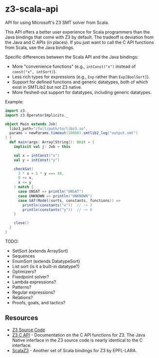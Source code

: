 # z3-scala-api

API for using Microsoft's Z3 SMT solver from Scala.

This API offers a better user experience for Scala programmers than the Java bindings that come with Z3 by default. The tradeoff is deviation from the Java and C APIs (in places). If you just want to call the C API functions from Scala, use the Java bindings.

Specific differences between the Scala API and the Java bindings:
* More "convenience functions" (e.g., `intConst("x")` instead of `const("x", intSort)`).
* Less rich types for expressions (e.g., `Exp` rather than `Exp[BoolSort]`).
* Support for defined functions and generic datatypes, both of which exist in SMTLib2 but not Z3 native.
* More fleshed-out support for datatypes, including generic datatypes.

Example:

```scala
import z3._
import z3.OperatorImplicits._

object Main extends Job(
  libz3_path="/full/path/to/libz3.so",
  params = newParams.timeout(10000).smtlib2_log("output.smt")
) {
  def main(args: Array[String]): Unit = {
    implicit val j: Job = this

    val x = intConst("x")
    val y = intConst("y")

    checkSat(
      3 * x + 5 * y === 49,
      0 <= x,
      x <= y
    ) match {
      case UNSAT => println("UNSAT")
      case UNKNOWN => println("UNKNOWN")
      case SAT(Model(sorts, constants, functions)) =>
        println(constants("x"))  // ~> 3
        println(constants("y"))  // ~> 8
    }

    close()
  }
}
```


TODO:
* SetSort (extends ArraySort)
* Sequences
* EnumSort (extends DatatypeSort)
* List sort (is it a built-in datatype?)
* Optimizers?
* Fixedpoint solver?
* Lambda expressions?
* Patterns?
* Regular expressions?
* Relations?
* Proofs, goals, and tactics?


## Resources

* [Z3 Source Code](https://github.com/Z3Prover/z3)
* [Z3 C API](https://z3prover.github.io/api/html/group__capi.html) - Documentation on the C API functions for Z3. The Java Native interface in the Z3 source code is nearly identical to the C interface.
* [ScalaZ3](https://github.com/epfl-lara/ScalaZ3) - Another set of Scala bindings for Z3 by EPFL-LARA.